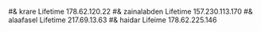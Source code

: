 #& krare Lifetime 178.62.120.22
#& zainalabden Lifetime 157.230.113.170
#& alaafasel Lifetime 217.69.13.63
#& haidar Lifeime 178.62.225.146
